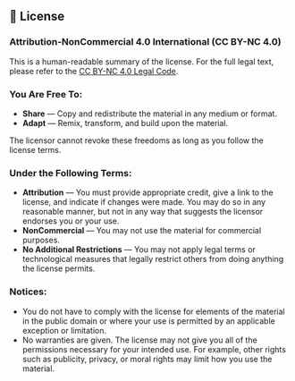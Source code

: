 ## 📝 License

### Attribution-NonCommercial 4.0 International (CC BY-NC 4.0)

This is a human-readable summary of the license. For the full legal text, please refer to the [CC BY-NC 4.0 Legal Code](https://creativecommons.org/licenses/by-nc/4.0/legalcode).

### You Are Free To:

- **Share** — Copy and redistribute the material in any medium or format.
- **Adapt** — Remix, transform, and build upon the material.

The licensor cannot revoke these freedoms as long as you follow the license terms.

### Under the Following Terms:

- **Attribution** — You must provide appropriate credit, give a link to the license, and indicate if changes were made. You may do so in any reasonable manner, but not in any way that suggests the licensor endorses you or your use.
- **NonCommercial** — You may not use the material for commercial purposes.
- **No Additional Restrictions** — You may not apply legal terms or technological measures that legally restrict others from doing anything the license permits.

### Notices:

- You do not have to comply with the license for elements of the material in the public domain or where your use is permitted by an applicable exception or limitation.
- No warranties are given. The license may not give you all of the permissions necessary for your intended use. For example, other rights such as publicity, privacy, or moral rights may limit how you use the material.
